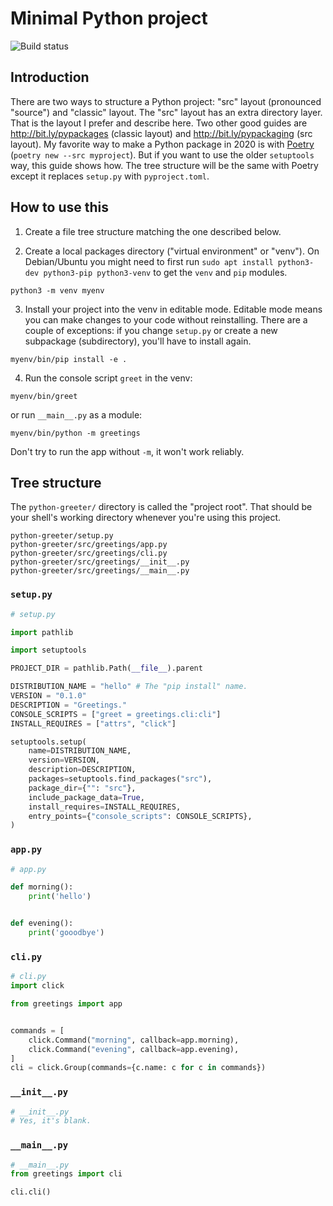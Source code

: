 # Minimal Python project

![Build status](https://img.shields.io/travis/com/energizah/minimal-python-project/master)


## Introduction

There are two ways to structure a Python project: "src" layout (pronounced "source") and "classic" layout. The "src" layout has an extra directory layer. That is the layout I prefer and describe here. Two other good guides are http://bit.ly/pypackages (classic layout) and http://bit.ly/pypackaging (src layout). My favorite way to make a Python package in 2020 is with [Poetry](https://poetry.eustace.io/) (`poetry new --src myproject`). But if you want to use the older `setuptools` way, this guide shows how. The tree structure will be the same with Poetry except it replaces `setup.py` with `pyproject.toml`.

## How to use this

1. Create a file tree structure matching the one described below.

2. Create a local packages directory ("virtual environment" or "venv"). On Debian/Ubuntu you might need to first run `sudo apt install python3-dev python3-pip python3-venv` to get the `venv` and `pip` modules.

```
python3 -m venv myenv
```

3. Install your project into the venv in editable mode. Editable mode means you can make changes to your code without reinstalling. There are a couple of exceptions: if you change `setup.py` or create a new subpackage (subdirectory), you'll have to install again.

```
myenv/bin/pip install -e .
```

4. Run the console script `greet` in the venv:

```
myenv/bin/greet
```

or run `__main__.py` as a module:

```
myenv/bin/python -m greetings
```

Don't try to run the app without `-m`, it won't work reliably.

## Tree structure


The `python-greeter/` directory is called the "project root". That should be your shell's working directory whenever you're using this project.
```
python-greeter/setup.py
python-greeter/src/greetings/app.py
python-greeter/src/greetings/cli.py
python-greeter/src/greetings/__init__.py
python-greeter/src/greetings/__main__.py
```
### `setup.py`
```python
# setup.py

import pathlib

import setuptools

PROJECT_DIR = pathlib.Path(__file__).parent

DISTRIBUTION_NAME = "hello" # The "pip install" name.
VERSION = "0.1.0"
DESCRIPTION = "Greetings."
CONSOLE_SCRIPTS = ["greet = greetings.cli:cli"]
INSTALL_REQUIRES = ["attrs", "click"]

setuptools.setup(
    name=DISTRIBUTION_NAME,
    version=VERSION,
    description=DESCRIPTION,
    packages=setuptools.find_packages("src"),
    package_dir={"": "src"},
    include_package_data=True,
    install_requires=INSTALL_REQUIRES,
    entry_points={"console_scripts": CONSOLE_SCRIPTS},
)
```

### `app.py`
```python
# app.py

def morning():
    print('hello')


def evening():
    print('gooodbye')
```

### `cli.py`
```python
# cli.py
import click

from greetings import app


commands = [
    click.Command("morning", callback=app.morning),
    click.Command("evening", callback=app.evening),
]
cli = click.Group(commands={c.name: c for c in commands})
```

### `__init__.py`
```python
# __init__.py
# Yes, it's blank.
```

### `__main__.py`
```python
# __main__.py
from greetings import cli

cli.cli()
```
